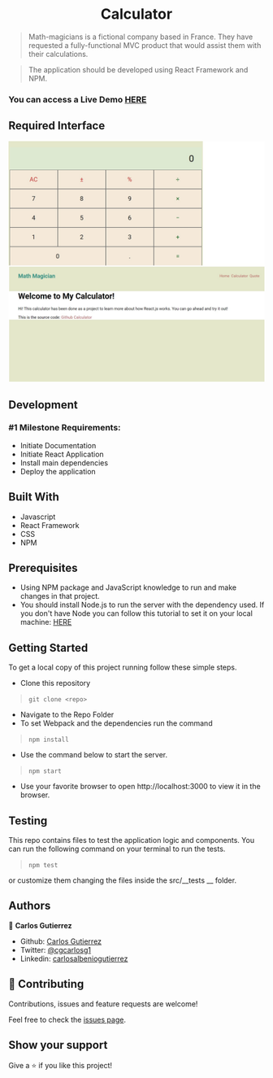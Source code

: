 <h1 align="center"> Calculator </h1>


> Math-magicians is a fictional company based in France. They have requested a fully-functional MVC product that would assist them with their calculations.

> The application should be developed using React Framework and NPM. 


### You can access a Live Demo [HERE](https://app-calculator1978.herokuapp.com/)

## Required Interface

![Screenshot](./public/screenshot.jpg)

## Development

### #1 Milestone Requirements:
 - Initiate Documentation
 - Initiate React Application
 - Install main dependencies
 - Deploy the application
## Built With

- Javascript
- React Framework
- CSS
- NPM


## Prerequisites

- Using NPM package and JavaScript knowledge to run and make changes in that project.
- You should install Node.js to run the server with the dependency used. If you don't have Node you can follow this tutorial to set it on your local machine: [HERE](https://www.w3schools.com/nodejs/default.asp)


## Getting Started

To get a local copy of this project running follow these simple steps.

- Clone this repository
 > `git clone <repo>`
- Navigate to the Repo Folder
- To set Webpack and the dependencies run the command
> `npm install`
- Use the command below to start the server. 
> `npm start`
- Use your favorite browser to open http://localhost:3000 to view it in the browser.

## Testing

This repo contains files to test the application logic and components.
You can run the following command on your terminal to run the tests.

> `npm test`

or customize them changing the files inside the src/__tests __ folder.

## Authors

👤 **Carlos Gutierrez**

- Github: [Carlos Gutierrez](https://github.com/cgcarlosg)
- Twitter: [@cgcarlosg1](https://twitter.com/cgcarlosg1)
- Linkedin: [carlosalbeniogutierrez](https://www.linkedin.com/in/carlosalbeniogutierrez/)


## 🤝 Contributing

Contributions, issues and feature requests are welcome!

Feel free to check the [issues page](https://github.com/cgcarlosg/app-calculator1978/issues).


## Show your support

Give a ⭐️ if you like this project!
